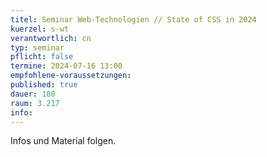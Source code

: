 ```yaml
---
titel: Seminar Web-Technologien // State of CSS in 2024 
kuerzel: s-wt
verantwortlich: cn
typ: seminar
pflicht: false
termine: 2024-07-16 13:00
empfohlene-voraussetzungen: 
published: true
dauer: 180
raum: 3.217
info: 
---
```



Infos und Material folgen.